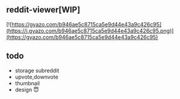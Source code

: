 ## reddit-viewer[WIP]

[![https://gyazo.com/b946ae5c8715ca5e9d44e43a9c426c95](https://i.gyazo.com/b946ae5c8715ca5e9d44e43a9c426c95.png)](https://gyazo.com/b946ae5c8715ca5e9d44e43a9c426c95)

## todo

- storage subreddit
- upvote,downvote
- thumbnail
- design :innocent:

